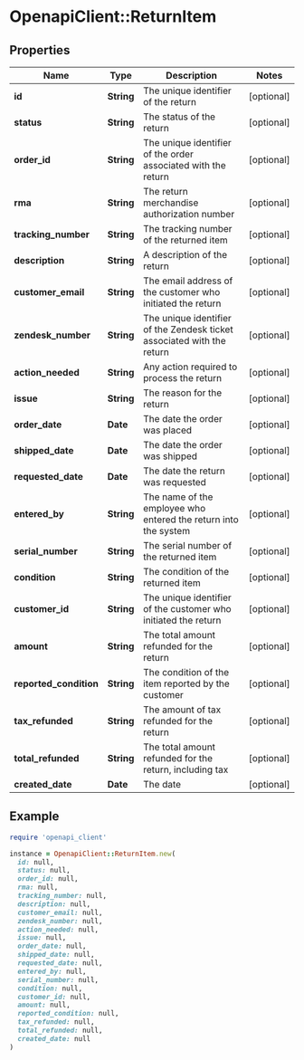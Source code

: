 # OpenapiClient::ReturnItem

## Properties

| Name | Type | Description | Notes |
| ---- | ---- | ----------- | ----- |
| **id** | **String** | The unique identifier of the return | [optional] |
| **status** | **String** | The status of the return | [optional] |
| **order_id** | **String** | The unique identifier of the order associated with the return | [optional] |
| **rma** | **String** | The return merchandise authorization number | [optional] |
| **tracking_number** | **String** | The tracking number of the returned item | [optional] |
| **description** | **String** | A description of the return | [optional] |
| **customer_email** | **String** | The email address of the customer who initiated the return | [optional] |
| **zendesk_number** | **String** | The unique identifier of the Zendesk ticket associated with the return | [optional] |
| **action_needed** | **String** | Any action required to process the return | [optional] |
| **issue** | **String** | The reason for the return | [optional] |
| **order_date** | **Date** | The date the order was placed | [optional] |
| **shipped_date** | **Date** | The date the order was shipped | [optional] |
| **requested_date** | **Date** | The date the return was requested | [optional] |
| **entered_by** | **String** | The name of the employee who entered the return into the system | [optional] |
| **serial_number** | **String** | The serial number of the returned item | [optional] |
| **condition** | **String** | The condition of the returned item | [optional] |
| **customer_id** | **String** | The unique identifier of the customer who initiated the return | [optional] |
| **amount** | **String** | The total amount refunded for the return | [optional] |
| **reported_condition** | **String** | The condition of the item reported by the customer | [optional] |
| **tax_refunded** | **String** | The amount of tax refunded for the return | [optional] |
| **total_refunded** | **String** | The total amount refunded for the return, including tax | [optional] |
| **created_date** | **Date** | The date | [optional] |

## Example

```ruby
require 'openapi_client'

instance = OpenapiClient::ReturnItem.new(
  id: null,
  status: null,
  order_id: null,
  rma: null,
  tracking_number: null,
  description: null,
  customer_email: null,
  zendesk_number: null,
  action_needed: null,
  issue: null,
  order_date: null,
  shipped_date: null,
  requested_date: null,
  entered_by: null,
  serial_number: null,
  condition: null,
  customer_id: null,
  amount: null,
  reported_condition: null,
  tax_refunded: null,
  total_refunded: null,
  created_date: null
)
```

